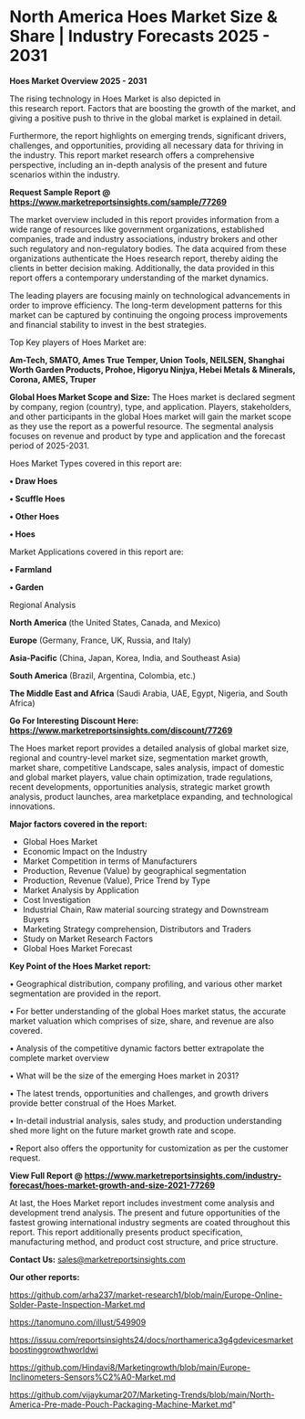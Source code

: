 # North America Hoes Market Size & Share | Industry Forecasts 2025 - 2031

<Strong> Hoes Market Overview 2025 - 2031</strong>

The rising technology in Hoes Market is also depicted in this research report. Factors that are boosting the growth of the market, and giving a positive push to thrive in the global market is explained in detail.

Furthermore, the report highlights on emerging trends, significant drivers, challenges, and opportunities, providing all necessary data for thriving in the industry. This report market research offers a comprehensive perspective, including an in-depth analysis of the present and future scenarios within the industry.

<strong>Request Sample Report @ <a href=https://www.marketreportsinsights.com/sample/77269>https://www.marketreportsinsights.com/sample/77269</a></strong>

The market overview included in this report provides information from a wide range of resources like government organizations, established companies, trade and industry associations, industry brokers and other such regulatory and non-regulatory bodies. The data acquired from these organizations authenticate the Hoes research report, thereby aiding the clients in better decision making. Additionally, the data provided in this report offers a contemporary understanding of the market dynamics.

The leading players are focusing mainly on technological advancements in order to improve efficiency. The long-term development patterns for this market can be captured by continuing the ongoing process improvements and financial stability to invest in the best strategies.

Top Key players of Hoes Market are:

<strong>Am-Tech, SMATO, Ames True Temper, Union Tools, NEILSEN, Shanghai Worth Garden Products, Prohoe, Higoryu Ninjya, Hebei Metals & Minerals, Corona, AMES, Truper</strong>

<strong><b>Global Hoes Market Scope and Size:</b></strong>
The Hoes market is declared segment by company, region (country), type, and application. Players, stakeholders, and other participants in the global Hoes market will gain the market scope as they use the report as a powerful resource. The segmental analysis focuses on revenue and product by type and application and the forecast period of 2025-2031.

Hoes Market Types covered in this report are:

<strong>• Draw Hoes

• Scuffle Hoes

• Other Hoes

• Hoes</strong>

Market Applications covered in this report are:

<strong>• Farmland

• Garden</strong> 

Regional Analysis

<strong>North America</strong> (the United States, Canada, and Mexico)

<strong>Europe</strong> (Germany, France, UK, Russia, and Italy)

<strong>Asia-Pacific</strong> (China, Japan, Korea, India, and Southeast Asia)

<strong>South America</strong> (Brazil, Argentina, Colombia, etc.)

<strong>The Middle East and Africa</strong> (Saudi Arabia, UAE, Egypt, Nigeria, and South Africa)

<strong>Go For Interesting Discount Here: <a href=https://www.marketreportsinsights.com/discount/77269>https://www.marketreportsinsights.com/discount/77269</a></strong>

The Hoes market report provides a detailed analysis of global market size, regional and country-level market size, segmentation market growth, market share, competitive Landscape, sales analysis, impact of domestic and global market players, value chain optimization, trade regulations, recent developments, opportunities analysis, strategic market growth analysis, product launches, area marketplace expanding, and technological innovations.

<strong><b>Major factors covered in the report:</b></strong>
<ul>
  <li>Global Hoes Market </li>
  <li>Economic Impact on the Industry</li>
  <li>Market Competition in terms of Manufacturers</li>
  <li>Production, Revenue (Value) by geographical segmentation</li>
  <li>Production, Revenue (Value), Price Trend by Type</li>
  <li>Market Analysis by Application</li>
  <li>Cost Investigation</li>
  <li>Industrial Chain, Raw material sourcing strategy and Downstream Buyers</li>
  <li>Marketing Strategy comprehension, Distributors and Traders</li>
  <li>Study on Market Research Factors</li>
  <li>Global Hoes Market Forecast</li>
</ul>

<strong><b>Key Point of the Hoes Market report:</b></strong>

• Geographical distribution, company profiling, and various other market segmentation are provided in the report.

• For better understanding of the global Hoes market status, the accurate market valuation which comprises of size, share, and revenue are also covered.

• Analysis of the competitive dynamic factors better extrapolate the complete market overview

• What will be the size of the emerging Hoes market in 2031?

• The latest trends, opportunities and challenges, and growth drivers provide better construal of the Hoes Market.

• In-detail industrial analysis, sales study, and production understanding shed more light on the future market growth rate and scope.

• Report also offers the opportunity for customization as per the customer request.

<strong><b>View Full Report @ <a href=https://www.marketreportsinsights.com/industry-forecast/hoes-market-growth-and-size-2021-77269>https://www.marketreportsinsights.com/industry-forecast/hoes-market-growth-and-size-2021-77269</a></b></strong>


At last, the Hoes Market report includes investment come analysis and development trend analysis. The present and future opportunities of the fastest growing international industry segments are coated throughout this report. This report additionally presents product specification, manufacturing method, and product cost structure, and price structure.

<strong>Contact Us:</strong>
sales@marketreportsinsights.com

<strong>Our other reports:</strong>

<a href=https://github.com/arha237/market-research1/blob/main/Europe-Online-Solder-Paste-Inspection-Market.md>https://github.com/arha237/market-research1/blob/main/Europe-Online-Solder-Paste-Inspection-Market.md</a>

<a href=https://tanomuno.com/illust/549909>https://tanomuno.com/illust/549909</a>

<a href=https://issuu.com/reportsinsights24/docs/northamerica3g4gdevicesmarketboostinggrowthworldwi>https://issuu.com/reportsinsights24/docs/northamerica3g4gdevicesmarketboostinggrowthworldwi</a>

<a href=https://github.com/Hindavi8/Marketingrowth/blob/main/Europe-Inclinometers-Sensors%C2%A0-Market.md>https://github.com/Hindavi8/Marketingrowth/blob/main/Europe-Inclinometers-Sensors%C2%A0-Market.md</a>

<a href=https://github.com/vijaykumar207/Marketing-Trends/blob/main/North-America-Pre-made-Pouch-Packaging-Machine-Market.md>https://github.com/vijaykumar207/Marketing-Trends/blob/main/North-America-Pre-made-Pouch-Packaging-Machine-Market.md</a>"
